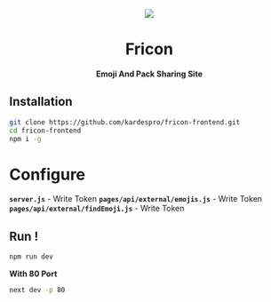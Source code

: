 <center>
<img src="https://friconv1.kardespro.repl.co/navbar.webp" align="center" />
</center>
<h1 align="center">Fricon</h1>

**<p align="center">Emoji And Pack Sharing Site</p>**

## Installation

```bash
git clone https://github.com/kardespro/fricon-frontend.git
cd fricon-frontend
npm i -g
```

# Configure


**```server.js```**  - Write Token
**```pages/api/external/emojis.js```**  - Write Token
**```pages/api/external/findEmoji.js```**  - Write Token

## Run !

```bash
npm run dev
```

**With 80 Port**

```bash
next dev -p 80
```
